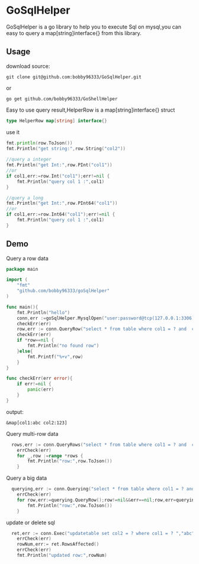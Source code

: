 # GoSqlHelper
GoSqlHelper is a go library to help you to execute Sql on mysql,you can easy to query a map[string]interface{} from this library.

## Usage

download source:
```shell
git clone git@github.com:bobby96333/GoSqlHelper.git
```
or
```shel
go get github.com/bobby96333/GoShellHelper
```

Easy to use query result,HelperRow is a map[string]interface{} struct
```go
type HelperRow map[string] interface{}
```
use it
```go
fmt.println(row.ToJson())
fmt.Println("get string:",row.String("col2"))
    
//query a integer
fmt.Println("get Int:",row.PInt("col1"))
//or
if col1,err:=row.Int("col1");err!=nil {
    fmt.Println("query col 1 :",col1)
}

//query a long
fmt.Println("get Int:",row.PInt64("col1"))
//or
if col1,err:=row.Int64("col1");err!=nil {
    fmt.Println("query col 1 :",col1)
}

```

## Demo

Query a row data

```go
package main

import (
	"fmt"
	"github.com/bobby96333/goSqlHelper"
)

func main(){
	fmt.Println("hello")
	conn,err :=goSqlHelper.MysqlOpen("user:password@tcp(127.0.0.1:3306)/dbname")
	checkErr(err)
	row,err := conn.QueryRow("select * from table where col1 = ? and  col2 = ?","123","abc")
	checkErr(err)
	if *row==nil {
		fmt.Println("no found row")
	}else{
		fmt.Printf("%+v",row)
	}
}

func checkErr(err error){
	if err!=nil {
		panic(err)
	}
}

```
output:
```text
&map[col1:abc col2:123]
```

Query multi-row data
```go
  rows,err := conn.QueryRows("select * from table where col1 = ? and  col2 = ?","123","abc")
	errCheck(err)
	for _,row :=range *rows {
		fmt.Println("row:",row.ToJson())
	}
```

Query a big data

```go
  querying,err := conn.Querying("select * from table where col1 = ? and  col2 = ?","123","abc")
	errCheck(err)
	for row,err:=querying.QueryRow();row!=nil&&err==nil;row,err=querying.QueryRow() {
		fmt.Println("row:",row.ToJson())
	}
```
update or delete sql
```go
  ret,err := conn.Exec("updatetable set col2 = ? where col1 = ? ","abc","123")
	errCheck(err)
	rowNum,err:= ret.RowsAffected()
	errCheck(err)
	fmt.Println("updated row:",rowNum)
```









